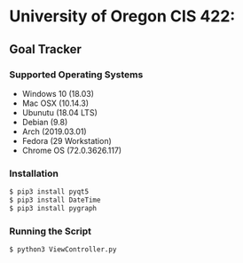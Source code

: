 # University of Oregon CIS 422:
## Goal Tracker

### Supported Operating Systems
* Windows 10 (18.03)
* Mac OSX (10.14.3)
* Ubunutu (18.04 LTS)
* Debian (9.8)
* Arch (2019.03.01)
* Fedora (29 Workstation)
* Chrome OS (72.0.3626.117)
### Installation
```sh
$ pip3 install pyqt5
$ pip3 install DateTime
$ pip3 install pygraph
```
### Running the Script
```sh
$ python3 ViewController.py
```
